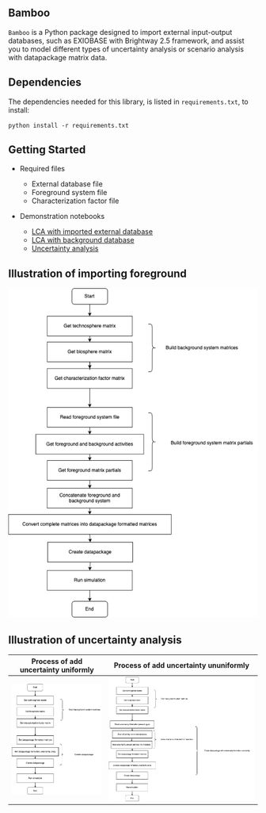 ## Bamboo
`Bamboo` is a Python package designed to import external input-output databases, such as EXIOBASE with Brightway 2.5 framework, and assist you to model different types of uncertainty analysis or scenario analysis with datapackage matrix data.

## Dependencies
The dependencies needed for this library, is listed in `requirements.txt`, to install:
```
python install -r requirements.txt
```


## Getting Started

- Required files
  - External database file
  - Foreground system file
  - Characterization factor file

- Demonstration notebooks
  - [LCA with imported external database](https://github.com/Annedrew/brightway-bamboo/blob/main/notebooks/lca_with_foreground.ipynb)
  - [LCA with background database](https://github.com/Annedrew/brightway-bamboo/blob/main/notebooks/lca_with_background.ipynb)
  - [Uncertainty analysis](https://github.com/Annedrew/brightway-bamboo/blob/main/notebooks/uncertainty_analysis.ipynb)



## Illustration of importing foreground
![importing foreground](assets/import_foreground_system.png)

## Illustration of uncertainty analysis
| Process of add uncertainty uniformly | Process of add uncertainty ununiformly |
|-------------------------------------------------|--------------------------------------------------|
| ![uncertainty uniformly](assets/uncertainty_uniformly.png) | ![uncertainty ununiformly](assets/uncertainty_ununiformly.png) |
